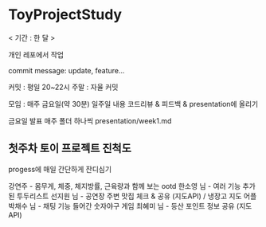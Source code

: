# ToyProjectStudy

< 기간 : 한 달 >

개인 레포에서 작업

commit message: update, feature...

커밋 : 평일 20~22시
주말 : 자율 커밋

모임 : 매주 금요일(약 30분)
일주일 내용 코드리뷰 & 피드백 & presentation에 올리기

금요일 발표
매주 폴더 하나씩
presentation/week1.md
## 첫주차 토이 프로젝트 진척도

progess에 매일 간단하게 잔디심기

강연주 - 몸무게, 체중, 체지방률, 근육량과 함께 보는 ootd
한소영 님 - 여러 기능 추가된 투두리스트
선지원 님 - 공연장 주변 맛집 체크 & 공유 (지도API) / 냉장고 지도 어플
박채수 님 - 채팅 기능 들어간 숫자야구 게임
최혜미 님 - 등산 포인트 정보 공유 (지도API)
